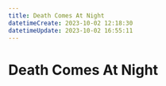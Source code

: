 ```yaml
---
title: Death Comes At Night
datetimeCreate: 2023-10-02 12:18:30
datetimeUpdate: 2023-10-02 16:55:11
---
```


# Death Comes At Night
